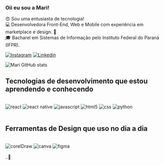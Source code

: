 

### Oii eu sou a Mari! 
😍 Sou uma entusiasta de tecnologia!<br> 
💻 Desenvolvedora Front-End, Web e Mobile com experiência em marketplace e design. 🎨<br>
🎓 Bacharel em Sistemas de Informação pelo Instituto Federal do Paraná (IFPR).<br>

[![Instagram](https://img.shields.io/badge/Instagram-E4405F?style=for-the-badge&logo=instagram&logoColor=white)](https://www.instagram.com/mari_primon/)
[![Linkedin](https://img.shields.io/badge/LinkedIn-0077B5?style=for-the-badge&logo=linkedin&logoColor=white)](https://www.linkedin.com/in/marislene-primon-78b569252/)

![Mari GitHub stats](https://github-readme-stats.vercel.app/api?username=primonmari&show_icons=true&theme=dracula)

## Tecnologias de desenvolvimento que estou aprendendo e conhecendo


<div style="display:inline_block"><br/>
    <img aling="center" alt="react" src="https://img.shields.io/badge/React-20232A?style=for-the-badge&logo=react&logoColor=61DAFB" />
    <img aling="center" alt="react native" src="https://img.shields.io/badge/React_Native-20232A?style=for-the-badge&logo=react&logoColor=61DAFB" />
    <img aling="center" alt="javascript" src="https://img.shields.io/badge/JavaScript-F7DF1E?style=for-the-badge&logo=javascript&logoColor=black" />
    <img aling="center" alt="html5" src="https://img.shields.io/badge/HTML5-E34F26?style=for-the-badge&logo=html5&logoColor=white" />
    <img aling="center" alt="css" src="https://img.shields.io/badge/CSS-239120?&style=for-the-badge&logo=css3&logoColor=white" />
    <img aling="center" alt="python" src="https://img.shields.io/badge/Python-3776AB?style=for-the-badge&logo=python&logoColor=white" />
</div><br/>

##  Ferramentas de Design que uso no dia a dia

<div style="display:inline_block"><br/>
    <img aling="center" alt="corelDraw" src="https://img.shields.io/badge/CorelDRAW-000000?style=for-the-badge&logo=coreldraw&logoColor=white" />
    <img aling="center" alt="canva" src="https://img.shields.io/badge/Canva-%2300C4CC.svg?&style=for-the-badge&logo=Canva&logoColor=white" />
    <img aling="center" alt="figma" src="https://img.shields.io/badge/Figma-F24E1E?style=for-the-badge&logo=figma&logoColor=white" />
    
</div><br/>
 ..🚀


